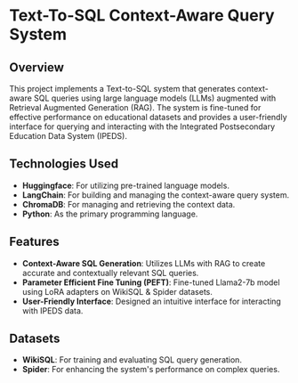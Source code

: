 # Text-To-SQL Context-Aware Query System

## Overview
This project implements a Text-to-SQL system that generates context-aware SQL queries using large language models (LLMs) augmented with Retrieval Augmented Generation (RAG). The system is fine-tuned for effective performance on educational datasets and provides a user-friendly interface for querying and interacting with the Integrated Postsecondary Education Data System (IPEDS).

## Technologies Used
- **Huggingface**: For utilizing pre-trained language models.
- **LangChain**: For building and managing the context-aware query system.
- **ChromaDB**: For managing and retrieving the context data.
- **Python**: As the primary programming language.

## Features
- **Context-Aware SQL Generation**: Utilizes LLMs with RAG to create accurate and contextually relevant SQL queries.
- **Parameter Efficient Fine Tuning (PEFT)**: Fine-tuned Llama2-7b model using LoRA adapters on WikiSQL & Spider datasets.
- **User-Friendly Interface**: Designed an intuitive interface for interacting with IPEDS data.

## Datasets
- **WikiSQL**: For training and evaluating SQL query generation.
- **Spider**: For enhancing the system's performance on complex queries.
